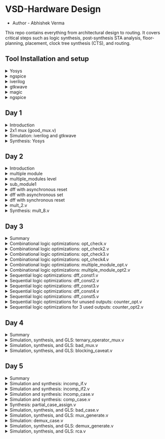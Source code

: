 
# VSD-Hardware Design 
- Author - Abhishek Verma



This repo contains everything from architectural design to routing. It covers critical steps such as logic synthesis, post-synthesis STA analysis, floor-planning, placement, clock tree synthesis (CTS), and routing.

          
## Tool Installation and setup
 <details>
<summary> Yosys </summary>

Instatllation of OpenSource RTL synthesis tool- Yosys
```bash
$ git clone https://github.com/YosysHQ/yosys.git
$ cd yosys-master 
$ sudo apt install make (If make is not installed please install it) 
$ sudo apt-get install build-essential clang bison flex \
    libreadline-dev gawk tcl-dev libffi-dev git \
    graphviz xdot pkg-config python3 libboost-system-dev \
    libboost-python-dev libboost-filesystem-dev zlib1g-dev
$ make 
$ sudo make install
```

![yosys](https://github.com/abhi09v/vsd-hdp/assets/120673607/bac5eb3b-3991-4261-9352-56c7bb536d32)

 Installed and built OpenSTA (including the needed packages) using the following commands:

 ```bash
sudo apt-get install cmake clang gcctcl swig bison flex
git clone https://github.com/The-OpenROAD-Project/OpenSTA.git
cd OpenSTA
mkdir build
cd build
cmake ..
make
```

![opensta](https://github.com/abhi09v/vsd-hdp/assets/120673607/09834f78-5b63-4424-a818-2e765d12c4c8)

</details>
 <details>
 <summary> ngspice </summary>


 Downloading the tarball from https://sourceforge.net/projects/ngspice/files/ to a local directory and unpacked it using the following commands:
 ```bash
tar -zxvf ngspice-37.tar.gz
cd ngspice-37
mkdir release
cd release
../configure  --with-x --with-readline=yes --disable-debug
make
sudo make install
 ```

</details>
 <details>
 <summary> iverilog </summary>


 Installed iverilog using the following command:
  ```bash
sudo apt-get install iverilog
 ```

![iverilog](https://github.com/abhi09v/vsd-hdp/assets/120673607/f4c09643-dd2b-4385-aa1f-e7a56e103582)


 </details>
 <details>
 <summary>gtkwave </summary>


Installed gtkwave using the following command:
  ```bash
sudo apt-get install gtkwave
 ```

![gtkwave](https://github.com/abhi09v/vsd-hdp/assets/120673607/1f7ebafd-77a5-443c-9a45-4d58bed7115d)

</details>
 <details>
 <summary>magic  </summary>


 Installed magic using the following commands:
  ```bash
sudo apt-get install m4
sudo apt-get install tcsh
sudo apt-get install csh
sudo apt-get install libx11-dev
sudo apt-get install tcl-dev tk-dev
sudo apt-get install libcairo2-dev
sudo apt-get install mesa-common-dev libglu1-mesa-dev
sudo apt-get install libncurses-dev
 ```

 ![magic](https://github.com/abhi09v/vsd-hdp/assets/120673607/efd26ac4-ad03-4f08-8c0c-ae0077ff6c0f)


</details>
 <details>
 <summary> ngspice </summary>

 Installed ngspice using the following commands:
  ```bash
sudo apt-get install ngspice
 ```
![ngspice](https://github.com/abhi09v/vsd-hdp/assets/120673607/79b75e3a-1b85-4f7b-acfe-e5ed6459e1ab)
</details>

## Day 1

<details>
 <summary> Introduction </summary>

Simulated and synthesized a 2x1 mux using iverilog and yosys respectively.

- iverilog generates from the RTL design and its testbench a value changing dump file (vcd)
- gtkwave is the tool used to plot the simulation results of the design. 
- Yosys is a tool which synthesizes RTL designs into a netlist. It is also used to test the synthesized netlist when we provide it with a testbench tp check its functionality.

</details>	
	
<details>
 <summary>  2x1 mux (good_mux.v) </summary>

The verilog codes of the 2x1 mux (good_mux.v) 

![Screenshot from 2023-06-24 17-18-32](https://github.com/abhi09v/vsd-hdp/assets/120673607/e547667c-3c10-445b-9529-5a52594b12ed)

 Its testbench (tb_good_mux.v)

![Screenshot from 2023-06-24 17-22-35](https://github.com/abhi09v/vsd-hdp/assets/120673607/988cd52a-1405-48f2-9ccd-8ee930577cfb)

</details>

 <details>
 <summary> Simulation: iverilog and gtkwave </summary>
 
 I used the following commands to simulate and view the plots of the RTL design:
	
 ```bash
 cd verilog_filles
 iverilog <name verilog: good_mux.v> <name testbench: tb_good_mux.v>
 ./a.out
 gtkwave tb_good_mux.vcd
 ```

![Screenshot from 2023-06-24 17-11-50](https://github.com/abhi09v/vsd-hdp/assets/120673607/44b8c239-4e3f-48e3-9ee5-47af0c9b0155)
	
 ![Screenshot from 2023-06-24 17-10-31](https://github.com/abhi09v/vsd-hdp/assets/120673607/ed271be4-5c13-4352-a70e-736e64a4412a)

 </details>

<details>
 <summary> Synthesis: Yosys </summary>
	
 In the directory of the verilog files, I used the following commands to synthesize and view the synthesized deisgn:
	
 ```bash
yosys> read_liberty -lib <path to lib file>
yosys> read_verilog <path to verilog file>
yosys> synth -top <top_module_name>
yosys> abc -liberty <path to lib file>
yosys> show
 ```
 ![Screenshot from 2023-06-24 18-34-45](https://github.com/abhi09v/vsd-hdp/assets/120673607/dcb0a0f6-bcd2-4780-979d-9824ae7b422b)

	
 I used the following commands to generate the netlist:
 ```bash
 yosys> write_verilog <file_name_netlist.v>
 yosys> write_verilog -noattr <file_name_netlist.v>
 ```
 

 ![Screenshot from 2023-06-24 18-54-38](https://github.com/abhi09v/vsd-hdp/assets/120673607/35d4b6a3-ae67-49f3-a9ff-835dd0e87526)
 
 </details>

 ## Day 2

<details>
 <summary> Introduction </summary>

I first synthesized a multiple module (made of two submodules) at the multiple module level (both in hierarchical and flattened forms) then at the submodule level. 

Synthesis at the submodule level is important for two reasons: 

1-) when we have multiple instances of same module (we synthesize once and replicate this netlist multiple times and stitch together the replicas to get the multiple module netlist, and 

2-) when we want to divide and conquer (in massive designs) so that the tool can generate a portion by portion of the overall netlist and then we can stitch together the netlist portions to get the multiple module netlist.
After that, I sumulated the different flop designs using iverilog and gtkwave, then synthesized the designs.
Finally, I synthesized 2 designs that were special; their synthesis used optimizations.

</details>	
	
<details>
 <summary> multiple module  </summary>

- multiple module (multiple_modules.v)

![Screenshot from 2023-06-25 11-57-41](https://github.com/abhi09v/vsd-hdp/assets/120673607/32071988-8c52-4f49-992d-9998f85e7e5b)

- the D-flipflop with asynchronous reset (dff_asyncres.v)
- the D-flipflop with asynchronous set (dff_async_set.v) 
- the D-flipflop with synchronous reset (dff_syncres.v)

  ![Screenshot from 2023-06-26 16-42-29](https://github.com/abhi09v/vsd-hdp/assets/120673607/ac6f7506-e170-490a-937b-3bc411a30e46)

- mult_2.v and 
- mult_8.v
  

</details>
	
<details>
 <summary> multiple_modules level </summary>
		
```bash		
yosys> read_liberty -lib <path to sky130_fd_sc_hd__tt_025C_1v80.lib>
yosys> read_verilog <name of verilog file: multiple_modules.v>
yosys> synth -top <name: multiple_modules>
yosys> abc -liberty <path to sky130_fd_sc_hd__tt_025C_1v80.lib>
yosys> show <name: multiple_modules>
yosys> write_verilog -noattr <name: multiple_modules_hier.v>
```
Below is the screenshot of the generated hierarchical design:

![Screenshot from 2023-06-25 12-02-52](https://github.com/abhi09v/vsd-hdp/assets/120673607/c553e389-b9e8-46e3-b9ca-ba075dc29c43)		

	
Below is the screenshot of the generated hierarchical netlist:
		
![Screenshot from 2023-06-25 12-06-55](https://github.com/abhi09v/vsd-hdp/assets/120673607/79b87fe9-281e-4695-8265-d7e5ab7b8163)

I used the following additional commands to synthesize and view the design of the flattened multiple module:
		
```bash
yosys> flatten
yosys> write_verilog -noattr <name: multiple_modules_flat.v>
```
	
Below is the screenshot of the generated flattened design:
		
![Screenshot from 2023-06-25 13-17-45](https://github.com/abhi09v/vsd-hdp/assets/120673607/e5aa3469-5a6d-4776-a6ad-689ad784aa61)

Below is the screenshot of the generated flattened netlist:
		
![Screenshot from 2023-06-25 12-19-15](https://github.com/abhi09v/vsd-hdp/assets/120673607/c8b5d3d2-d232-46f0-8636-affd43c07adc)

Below is the screenshot of Sythesized Design:

![Screenshot from 2023-06-26 10-00-21](https://github.com/abhi09v/vsd-hdp/assets/120673607/f1484766-346b-40d4-9381-01786f101f21)

Below is the screenshot of Netlist:

![Screenshot from 2023-06-25 12-00-04](https://github.com/abhi09v/vsd-hdp/assets/120673607/4192f723-b1ad-48ff-a77c-c40b808786e5)

</details>
<details>
 <summary> sub_module1 </summary>
		
I used the following commands to view the synthesized design of the submodule:
		
```bash		
yosys> read_liberty -lib <path to sky130_fd_sc_hd__tt_025C_1v80.lib>
yosys> read_verilog <name of verilog file: multiple_modules.v>
yosys> synth -top <name: sub_module1>
yosys> abc -liberty <path to sky130_fd_sc_hd__tt_025C_1v80.lib>
yosys> show <name: sub_module1>
```
	
Below is the screenshot of the generated design:
		
![Screenshot from 2023-06-26 10-50-40](https://github.com/abhi09v/vsd-hdp/assets/120673607/ab251297-f464-4756-a521-864b2d7f5ae9)
	
</details>
<details>
<summary> dff with asynchronous reset </summary>

I used the following commands to simulate the RTL design of the dff with asynchronous reset:
	
```bash	
iverilog <name verilog: dff_asyncres.v> <name testbench: tb_dff_asyncres.v>
./a.out
gtkwave <name vcd file: tb_dff_asyncres.vcd>
```	
	
Below is the screenshot of the simulation:

![Screenshot from 2023-06-26 16-28-00](https://github.com/abhi09v/vsd-hdp/assets/120673607/bca4193f-a005-4bbf-96f4-94172d57761e)

I used the following commands to synthesize the design:
```bash
yosys> read_liberty -lib <path to sky130_fd_sc_hd__tt_025C_1v80.lib>
yosys> read_verilog <name of verilog file: dff_asyncres.v>
yosys> synth -top <name: dff_asyncres>
yosys> dfflibmap -liberty <path to sky130_fd_sc_hd__tt_025C_1v80.lib>
yosys> abc -liberty <path to sky130_fd_sc_hd__tt_025C_1v80.lib>
yosys> show <name: dff_asyncres>
```	
Below is the screenshot of Syntesized Design :

![Screenshot from 2023-06-26 16-58-59](https://github.com/abhi09v/vsd-hdp/assets/120673607/d10334b6-1fe6-4bc9-9536-9e329f9c7024)		
</details>

<details>
<summary> dff with asynchronous set </summary>
I used the following commands to simulate the RTL design of the dff with asynchronous set:
	
```bash	
iverilog <name verilog: dff_async_set.v> <name testbench: tb_dff_async_set.v>
./a.out
gtkwave <name vcd file: tb_dff_async_set.vcd>
```
	
Below is the screenshot of the simulation:

![Screenshot from 2023-06-26 16-32-52](https://github.com/abhi09v/vsd-hdp/assets/120673607/60c924d5-d9b3-4838-860d-1446e353840c)

I used the following commands to synthesize the design:
	
```bash
yosys> read_liberty -lib <path to sky130_fd_sc_hd__tt_025C_1v80.lib>
yosys> read_verilog <name of verilog file: dff_async_set.v>
yosys> synth -top <name: dff_async_set>
yosys> dfflibmap -liberty <path to sky130_fd_sc_hd__tt_025C_1v80.lib>
yosys> abc -liberty <path to sky130_fd_sc_hd__tt_025C_1v80.lib>
yosys> show <name: dff_async_set>
```	
Below is the screenshot of Design:

![Screenshot from 2023-06-26 17-12-30](https://github.com/abhi09v/vsd-hdp/assets/120673607/68f3fdfc-b88b-4d43-a618-3cd622e2320b)

</details>
<details>
	
<summary> dff with synchronous reset </summary>
	
I used the following commands to simulate the RTL design of the dff with synchronous reset:
	
```bash	
iverilog <name verilog: dff_syncres.v> <name testbench: tb_dff_syncres.v>
./a.out
gtkwave <name vcd file: tb_dff_syncres.vcd>
```	
	
Below is the screenshot of the simulation:

![Screenshot from 2023-06-26 16-19-28](https://github.com/abhi09v/vsd-hdp/assets/120673607/5ce0f631-d45f-4898-90a2-52d2b2fee2af)


I used the following commands to synthesize the design:
```bash
yosys> read_liberty -lib <path to sky130_fd_sc_hd__tt_025C_1v80.lib>
yosys> read_verilog <name of verilog file: dff_syncres.v>
yosys> synth -top <name: dff_syncres>
yosys> dfflibmap -liberty <path to sky130_fd_sc_hd__tt_025C_1v80.lib>
yosys> abc -liberty <path to sky130_fd_sc_hd__tt_025C_1v80.lib>
yosys> show <name: dff_syncres>
```
Below is the screenshot of Syntsized Design:	

![Screenshot from 2023-06-26 16-58-59](https://github.com/abhi09v/vsd-hdp/assets/120673607/9f92c020-48e7-41a1-aac9-6bf00084bbac)


</details>

<details>
 <summary> mult_2.v </summary>
	
I used the following commands to synthesize and view the design:
	
```bash
yosys> read_liberty -lib <path to sky130_fd_sc_hd__tt_025C_1v80.lib>
yosys> read_verilog <name of verilog file: mult_2.v>
yosys> synth -top <name: mul2>
yosys> abc -liberty <path to sky130_fd_sc_hd__tt_025C_1v80.lib>
yosys> show <name: mul2>
yosys> write_verilog -noattr <name: mul2_net.v>
```
	
Below is the screenshot of the synthesized design, note that no hardware was used (no cells are synthesised) as multiplying a 3-bit input by a power of two is equivalent to shifting for output:

![Screenshot from 2023-06-26 20-30-55](https://github.com/abhi09v/vsd-hdp/assets/120673607/6a2f005d-8e13-448e-a733-4a6766a6b442)
	
Below is the screenshot of the netlist:
	
![Screenshot from 2023-06-26 20-38-41](https://github.com/abhi09v/vsd-hdp/assets/120673607/1846639e-fcbc-4e22-80e6-980bfb2e238a)


</details>
<details>
 <summary> Synthesis: mult_8.v </summary>
	
I used the following commands to synthesize and view the design:
	
```bash
yosys> read_liberty -lib <path to sky130_fd_sc_hd__tt_025C_1v80.lib>
yosys> read_verilog <name of verilog file: mult_8.v>
yosys> synth -top <name: mult8>
yosys> abc -liberty <path to sky130_fd_sc_hd__tt_025C_1v80.lib>
yosys> show <name: mult8>
yosys> write_verilog -noattr <name: mult8_net.v>
```
	
Below is the screenshot of the synthesized design, note that no hardware was used (no cells are synthesised) as multiplying a 3-bit input (special case) by a nine is equivalent to replicating the input twice for output:
	
![Screenshot from 2023-06-26 20-46-48](https://github.com/abhi09v/vsd-hdp/assets/120673607/22563382-e894-4999-8de8-a2f8742b89e5)

	
Below is the screenshot of the netlist:
	
![Screenshot from 2023-06-26 20-48-08](https://github.com/abhi09v/vsd-hdp/assets/120673607/4c651954-182b-41a6-8e67-c1d4804ca56a)

</details>


## Day 3
	
<details>
 <summary> Summary </summary>

I have synthesized designs with optimizations. Combinational logic optimizations include 

1-) constant propagation (when the combination is just propagating a constant) 

2-) boolean logic optimization (when boolean rules are used to simplify the expression). Sequential logic optimizations include   

                  a) sequential constant propagation (when constant is propagated with clock involved), 
		  
                  b) state optimization (when unused states are optimized), 
		  
                  c) retiming (when logic is split to decrease timing of the different logic portions and increase frequency), 
		  
                  d) sequential logic cloning (when physical aware synthesis is done to optimize the floop plan)

</details>	
	
<details>
 <summary> Combinational logic optimizations: opt_check.v </summary>
I used the below commands to view the synthesized design of opt_check.v with optimizations with additional command :
	
```bash
yosys> read_liberty -lib <path to sky130_fd_sc_hd__tt_025C_1v80.lib>
yosys> read_verilog <name of verilog file: opt_check.v>
yosys> synth -top <name: opt_check>
yosys> opt_clean -purge
yosys> abc -liberty <path to sky130_fd_sc_hd__tt_025C_1v80.lib>
yosys> show
```
Belog is verilog code of opt_ckeck.v 


![Screenshot from 2023-07-01 15-48-54](https://github.com/abhi09v/vsd-hdp/assets/120673607/8389acc1-e872-417c-b768-72084cbf7b2a)

Below is the screenshot of the obtained optimized design, as we can see a 2-input and gate is realized as was expected when optimizations are applied:

![Screenshot from 2023-07-01 15-19-57](https://github.com/abhi09v/vsd-hdp/assets/120673607/6fb53252-1ddd-4b65-885d-83df40ad552b)

</details>
	
<details>
 <summary> Combinational logic optimizations: opt_check2.v </summary>
	I used the below commands to view the synthesized design of opt_check2.v with optimizations:
	
```bash
yosys> read_liberty -lib <path to sky130_fd_sc_hd__tt_025C_1v80.lib>
yosys> read_verilog <name of verilog file: opt_check2.v>
yosys> synth -top <name: opt_check2>
yosys> opt_clean -purge
yosys> abc -liberty <path to sky130_fd_sc_hd__tt_025C_1v80.lib>
yosys> show
```
below is screentshot of the opt_check2.v

![Screenshot from 2023-07-01 15-49-15](https://github.com/abhi09v/vsd-hdp/assets/120673607/40ed1964-0e4e-4d29-93a2-5b8c032ed44c)

Below is the screenshot of the obtained optimized design, as we can see a 2-input or gate is realized as was expected when optimizations are applied:
	
![Screenshot from 2023-07-01 15-36-37](https://github.com/abhi09v/vsd-hdp/assets/120673607/e8139182-4cdb-413d-8211-dfacbe161c3d)



</details>
	
<details>
 <summary> Combinational logic optimizations: opt_check3.v </summary>
	
I used the below commands to view the synthesized design of opt_check3.v with optimizations:
	
```bash
yosys> read_liberty -lib <path to sky130_fd_sc_hd__tt_025C_1v80.lib>
yosys> read_verilog <name of verilog file: opt_check3.v>
yosys> synth -top <name: opt_check3>
yosys> opt_clean -purge
yosys> abc -liberty <path to sky130_fd_sc_hd__tt_025C_1v80.lib>
yosys> show
```
below is screentshot of the opt_check3.v
![Screenshot from 2023-07-01 15-49-42](https://github.com/abhi09v/vsd-hdp/assets/120673607/ee36b77e-1e86-4504-b9b9-03bf5674750c)

Below is the screenshot of the obtained optimized design, as we can see a 3-input and gate is realized as was expected when optimizations are applied:
	

![Screenshot from 2023-07-01 15-43-58](https://github.com/abhi09v/vsd-hdp/assets/120673607/e17bd9f5-fee0-4666-ab20-4ae906d71b90)



</details>
	
<details>
 <summary> Combinational logic optimizations: opt_check4.v </summary>
	
I used the below commands to view the synthesized design of opt_check4.v with optimizations:
	
```bash
yosys> read_liberty -lib <path to sky130_fd_sc_hd__tt_025C_1v80.lib>
yosys> read_verilog <name of verilog file: opt_check4.v>
yosys> synth -top <name: opt_check4>
yosys> opt_clean -purge
yosys> abc -liberty <path to sky130_fd_sc_hd__tt_025C_1v80.lib>
yosys> show
```

below is screentshot of the opt_check4.v
![Screenshot from 2023-07-01 15-50-56](https://github.com/abhi09v/vsd-hdp/assets/120673607/e8abfb6b-d03d-4268-9ec0-c8c3187cd112)

Below is the screenshot of the obtained optimized design, as we can see a 2-input xnor gate is realized as was expected when optimizations are applied:
	
![Screenshot from 2023-07-01 16-01-33](https://github.com/abhi09v/vsd-hdp/assets/120673607/e362e75c-7b4f-45dc-a36e-5b894ba19206)


</details>
		
<details>
 <summary> Combinational logic optimizations: multiple_module_opt.v </summary>
	
I used the below commands to view the synthesized design of multiple_module_opt.v with optimizations:
	
```bash
yosys> read_liberty -lib <path to sky130_fd_sc_hd__tt_025C_1v80.lib>
yosys> read_verilog <name of verilog file: multiple_module_opt.v>
yosys> synth -top <name: multiple_module_opt>
yosys> flatten 
yosys> opt_clean -purge
yosys> abc -liberty <path to sky130_fd_sc_hd__tt_025C_1v80.lib>
yosys> show
```

Below is the screenshot of the obtained optimized design, as we can see 2 and gates and 1 or gate are realized as was expected when optimizations are applied:
	
![Screenshot from 2023-07-01 16-04-20](https://github.com/abhi09v/vsd-hdp/assets/120673607/035f03c3-06cd-4e6a-81f3-aca12cfeefe3)

</details>
	
<details>
 <summary> Combinational logic optimizations: multiple_module_opt2.v </summary>
	
I used the below commands to view the synthesized design of multiple_module_opt2.v with optimizations:
	
```bash
yosys> read_liberty -lib <path to sky130_fd_sc_hd__tt_025C_1v80.lib>
yosys> read_verilog <name of verilog file: multiple_module_opt2.v>
yosys> synth -top <name: multiple_module_opt2>
yosys> flatten 
yosys> opt_clean -purge
yosys> abc -liberty <path to sky130_fd_sc_hd__tt_025C_1v80.lib>
yosys> show
```
	
Below is the screenshot of the obtained optimized design, as we can see no standard cells are realized as was expected when optimizations are applied:
	
![Screenshot from 2023-07-01 16-08-14](https://github.com/abhi09v/vsd-hdp/assets/120673607/5033030b-4e0f-4f6d-9d9d-5cd91a14b92b)
![Screenshot from 2023-07-01 16-05-30](https://github.com/abhi09v/vsd-hdp/assets/120673607/4852beaf-665d-4fe2-a467-cb72f0131c63)

</details>
	
<details>
 <summary> Sequential logic optimizations: dff_const1.v </summary>
	
I used the below commands to simulate the design of dff_const1.v:
	
```bash
iverilog <name verilog: dff_const1.v> <name testbench: tb_dff_const1.v>
./a.out
gtkwave tb_dff_const1.vdc
```	

Below is the screenshot of the obtained simulation, a we can see even when reset is zero, Q waits for next rising edge of clock:
	

![Screenshot from 2023-07-01 16-19-12](https://github.com/abhi09v/vsd-hdp/assets/120673607/a4a27abb-5e1a-4ea9-8e5d-342dc1f33667)
	
I used the below commands to view the synthesized design of dff_const1.v with optimizations:
	
```bash
yosys> read_liberty -lib <path to sky130_fd_sc_hd__tt_025C_1v80.lib>
yosys> read_verilog <name of verilog file: dff_const1.v>
yosys> synth -top <name: dff_const1>
yosys> dfflibmap -liberty <path to sky130_fd_sc_hd__tt_025C_1v80.lib>
yosys> abc -liberty <path to sky130_fd_sc_hd__tt_025C_1v80.lib>
yosys> show
```
	
Below is the screenshot of the obtained optimized design:
	

![Screenshot from 2023-07-01 16-25-12](https://github.com/abhi09v/vsd-hdp/assets/120673607/6b246625-4aef-4bf4-85af-8d5fed4de462)




</details>
	
<details>
 <summary> Sequential logic optimizations: dff_const2.v </summary>
	
I used the below commands to simulate the design of dff_const2.v:
	
```bash
iverilog <name verilog: dff_const2.v> <name testbench: tb_dff_const2.v>
./a.out
gtkwave tb_dff_const2.vdc
```	

Below is the screenshot of the obtained simulation, as we can see Q is one regardless of the value of reset and clock:
	
![Screenshot from 2023-07-01 16-21-43](https://github.com/abhi09v/vsd-hdp/assets/120673607/72f5e638-a6cb-4b6f-a4f6-dbab1db8ce5b)


I used the below commands to view the synthesized design of dff_const2.v with optimizations:
	
```bash
yosys> read_liberty -lib <path to sky130_fd_sc_hd__tt_025C_1v80.lib>
yosys> read_verilog <name of verilog file: dff_const2.v>
yosys> synth -top <name: dff_const2>
yosys> dfflibmap -liberty <path to sky130_fd_sc_hd__tt_025C_1v80.lib>
yosys> abc -liberty <path to sky130_fd_sc_hd__tt_025C_1v80.lib>
yosys> show
```
	
Below is the screenshot of the obtained optimized design:

![Screenshot from 2023-07-01 16-37-25](https://github.com/abhi09v/vsd-hdp/assets/120673607/efcaf488-a7b3-4d27-b910-3673ab564acf)



</details>

	
<details>
 <summary> Sequential logic optimizations: dff_const3.v </summary>
	
I used the below commands to simulate the design of dff_const3.v:
	
```bash
iverilog <name verilog: dff_const3.v> <name testbench: tb_dff_const3.v>
./a.out
gtkwave tb_dff_const3.vdc
```	

Below is the screenshot of the obtained simulation, as we can see Q does not follow Q1 immediately:
	
![Screenshot from 2023-07-01 17-22-57](https://github.com/abhi09v/vsd-hdp/assets/120673607/f3a2a557-7cd0-4e4b-9806-ae464d81bc4a)

I used the below commands to view the synthesized design of dff_const3.v:
	
```bash
yosys> read_liberty -lib <path to sky130_fd_sc_hd__tt_025C_1v80.lib>
yosys> read_verilog <name of verilog file: dff_const3.v>
yosys> synth -top <name: dff_const3>
yosys> dfflibmap -liberty <path to sky130_fd_sc_hd__tt_025C_1v80.lib>
yosys> abc -liberty <path to sky130_fd_sc_hd__tt_025C_1v80.lib>
yosys> show
```
	
Below is the screenshot of the obtained design, the 2 flipflops are retained and optimization could not remove any of them:


![Screenshot from 2023-07-01 16-40-04](https://github.com/abhi09v/vsd-hdp/assets/120673607/9e6b8cba-9de6-4572-a2c4-bbba8a6419a0)



</details>
	
<details>
 <summary> Sequential logic optimizations: dff_const4.v </summary>
	
I used the below commands to simulate the design of dff_const4.v:
	
```bash
iverilog <name verilog: dff_const4.v> <name testbench: tb_dff_const4.v>
./a.out
gtkwave tb_dff_const4.vdc
```	

Below is the screenshot of the obtained simulation, as we can see Q and Q1 are one regardless of clk and reset:


![Screenshot from 2023-07-01 17-26-50](https://github.com/abhi09v/vsd-hdp/assets/120673607/37838a9e-56d0-41a7-961b-7645b2d23659)

	
I used the below commands to view the synthesized design of dff_const4.v with optimizations:
	
```bash
yosys> read_liberty -lib <path to sky130_fd_sc_hd__tt_025C_1v80.lib>
yosys> read_verilog <name of verilog file: dff_const4.v>
yosys> synth -top <name: dff_const4>
yosys> dfflibmap -liberty <path to sky130_fd_sc_hd__tt_025C_1v80.lib>
yosys> abc -liberty <path to sky130_fd_sc_hd__tt_025C_1v80.lib>
yosys> show
```
	
Below is the screenshot of the obtained optimized design, and no hardware was used as expected:
	


![Screenshot from 2023-07-01 16-42-08](https://github.com/abhi09v/vsd-hdp/assets/120673607/4ebf745b-c6e6-4c12-a7df-095ef3c84a87)


</details>
	
<details>
 <summary> Sequential logic optimizations: dff_const5.v </summary>
	
I used the below commands to simulate the design of dff_const5.v:
	
```bash
iverilog <name verilog: dff_const5.v> <name testbench: tb_dff_const5.v>
./a.out
gtkwave tb_dff_const5.vdc
```	

Below is the screenshot of the obtained simulation, as we can see when reset is zero, Q1 becomes one on the next rising edge of clk, and Q follows Q1 on the next rising edge of clk:

![Screenshot from 2023-07-01 17-29-02](https://github.com/abhi09v/vsd-hdp/assets/120673607/26784e6e-7323-42cb-808a-2df13b4b4079)
	
I used the below commands to view the synthesized design of dff_const5.v with optimizations:
	
```bash
yosys> read_liberty -lib <path to sky130_fd_sc_hd__tt_025C_1v80.lib>
yosys> read_verilog <name of verilog file: dff_const5.v>
yosys> synth -top <name: dff_const5>
yosys> dfflibmap -liberty <path to sky130_fd_sc_hd__tt_025C_1v80.lib>
yosys> abc -liberty <path to sky130_fd_sc_hd__tt_025C_1v80.lib>
yosys> show
```
	
Below is the screenshot of the obtained optimized design, and the 2 flipflops are retained:
	

![Screenshot from 2023-07-01 16-50-35](https://github.com/abhi09v/vsd-hdp/assets/120673607/898db664-4d27-4fbe-88bb-7c52f3bf93ef)


</details>
	
<details>
 <summary> Sequential logic optimizations for unused outputs: counter_opt.v </summary>
	
I used the below commands to view the synthesized design of counter_opt.v with optimizations:
	
```bash
yosys> read_liberty -lib <path to sky130_fd_sc_hd__tt_025C_1v80.lib>
yosys> read_verilog <name of verilog file: counter_opt.v>
yosys> synth -top <name: counter_opt>
yosys> dfflibmap -liberty <path to sky130_fd_sc_hd__tt_025C_1v80.lib>
yosys> abc -liberty <path to sky130_fd_sc_hd__tt_025C_1v80.lib>
yosys> show
```
	
Below is the screenshot of the obtained optimized design, and the only used output (count[0]) is present and 1 flipflop is used:
	

![Screenshot from 2023-07-01 16-53-07](https://github.com/abhi09v/vsd-hdp/assets/120673607/e9580706-9cc0-4858-92bf-d51f765ee306)
	
</details>
	
<details>
 <summary> Sequential logic optimizations for 3 used outputs: counter_opt2.v </summary>
	
I used the below commands to view the synthesized design of counter_opt2.v with optimizations:
	
```bash
yosys> read_liberty -lib <path to sky130_fd_sc_hd__tt_025C_1v80.lib>
yosys> read_verilog <name of verilog file: counter_opt2.v>
yosys> synth -top <name: counter_opt2>
yosys> dfflibmap -liberty <path to sky130_fd_sc_hd__tt_025C_1v80.lib>
yosys> abc -liberty <path to sky130_fd_sc_hd__tt_025C_1v80.lib>
yosys> show
```
	
Below is the screenshot of the obtained optimized design, and 3 flipflops are used in addition to the counting logic of all bits:

![image](https://github.com/abhi09v/vsd-hdp/assets/120673607/69b98b8e-14b4-44fa-8646-17b614c1f837)
	
</details>



## Day 4

<details>
 <summary> Summary </summary>

 GLS is when the testbench is run with the netlist as design under test to ensure there are no synthesis and simulation mismatches, and it is important as it 

1-) verifies the logical correctness of the post-synthesis design  

2-) ensures the timing of design is met. Synthesis and simulation mismatches can happen due to a lot of reasons including 
- missing sensitivity list (some signal changes are not captured by the circuit because they are missing from the sensitivity list), 
- blocking vs non-blocking assignments (inside an always block, 
- "=" statements inside it are blocking meaning they are executed in order they are written, 
- assignments (<=) on the other hand are non-blocking so they are executed in parallel => non-blocking should be used with sequential circuits. 

-Note that the synthesis will yield same circuit with blocking and non-blockin; it will yield what would be obtained as if the statements where written in non-blocking format, so in case they weren't written as such a mismatch will occur with the simulation), and non-standard verilog coding.
	
</details>	
<details>
 <summary> Simulation, synthesis, and GLS: ternary_operator_mux.v </summary>
	
Below is Verilog Code and testbench for ternary_mux.v
![Screenshot from 2023-07-08 12-57-41](https://github.com/abhi09v/vsd-hdp/assets/120673607/ad0d22f4-bc49-47be-87e2-291b503b8e30)

Used the below commands to simulate the design of ternary_operator_mux.v:
	
```bash
iverilog <name verilog: ternary_operator_mux.v> <name testbench: tb_ternary_operator_mux.v>
./a.out
gtkwave tb_ternary_operator_mux.vdc
```	

Below is the screenshot of the obtained simulation, we can see that when sel is high y follows i1, and when sel is low y follows i0:


![ternary](https://github.com/abhi09v/vsd-hdp/assets/120673607/11bb8fed-3774-465c-ae2d-abf6f045ad2d)

I used the below commands to synthesize the design into a netlist and view the synthesized design of ternary_operator_mux.v:
	
```bash
yosys> read_liberty -lib <path to sky130_fd_sc_hd__tt_025C_1v80.lib>
yosys> read_verilog <name of verilog file: ternary_operator_mux.v>
yosys> synth -top <name: ternary_operator_mux>
yosys> abc -liberty <path to sky130_fd_sc_hd__tt_025C_1v80.lib>
yosys> write_verilog -noattr <name of netlist: ternary_operator_mux_net.v>
yosys> show
```
	
Below is the screenshot of the obtained design:

![Screenshot from 2023-07-08 13-05-11](https://github.com/abhi09v/vsd-hdp/assets/120673607/c35dfa85-09c8-49e5-b7d8-7b2997cb11fc)

I used the below commands to carry out GLS of ternary_operator_mux.v:
	
```bash
iverilog <path to verilog model: ../mylib/verilog_model/primitives.v> <path to sky130_fd_sc_hd__tt_025C_1v80.lib: ../lib/sky130_fd_sc_hd__tt_025C_1v80.lib> <name netlist: ternary_operator_mux_net.v> <name testbench: tb_ternary_operator_mux.v>
./a.out
gtkwave tb_ternary_operator_mux.vdc
```	
	
Below is the screenshot of the obtained simulation, and this matches with pre-synthesis simulation:
	
![Screenshot from 2023-07-08 13-55-20](https://github.com/abhi09v/vsd-hdp/assets/120673607/01d2fd5c-4704-459d-878d-d2be25cdc30c)	
</details>

<details>
 <summary> Simulation, synthesis, and GLS: bad_mux.v </summary>

I used the below commands to simulate the design of bad_mux.v:
	
```bash
iverilog <name verilog: bad_mux.v> <name testbench: tb_bad_mux.v>
./a.out
gtkwave tb_bad_mux.vdc
```	

Below is the screenshot of the obtained simulation, we can see that when inputs change, y is not evaluated which is wrong behavior:

![Screenshot from 2023-07-08 14-00-35](https://github.com/abhi09v/vsd-hdp/assets/120673607/b075f56f-93df-4104-8379-a96d853e4b69)


I used the below commands to synthesize the design into a netlist and view the synthesized design of bad_mux.v:
	
```bash
yosys> read_liberty -lib <path to sky130_fd_sc_hd__tt_025C_1v80.lib>
yosys> read_verilog <name of verilog file: bad_mux.v>
yosys> synth -top <name: bad_mux>
yosys> abc -liberty <path to sky130_fd_sc_hd__tt_025C_1v80.lib>
yosys> write_verilog -noattr <name of netlist: bad_mux_net.v>
yosys> show
```
	
Below is the screenshot of the obtained design:

![Screenshot from 2023-07-08 14-04-13](https://github.com/abhi09v/vsd-hdp/assets/120673607/1796fa73-ef26-4e9a-a2b5-f03c187cd550)

	
Below is the screenshot of the obtained netlist:

![Screenshot from 2023-07-08 14-07-12](https://github.com/abhi09v/vsd-hdp/assets/120673607/76c79bb6-82a8-4399-8099-3f6b9e641ec7)
	
I used the below commands to carry out GLS of bad_mux.v:
	
```bash
iverilog <path to verilog model: ../mylib/verilog_model/primitives.v> <path to sky130_fd_sc_hd__tt_025C_1v80.lib: ../lib/sky130_fd_sc_hd__tt_025C_1v80.lib> <name netlist: bad_mux_net.v> <name testbench: tb_bad_mux.v>
./a.out
gtkwave tb_bad_mux.vdc
```	
	
Below is the screenshot of the obtained simulation, and this mismatches with pre-synthesis simulation:
	
![Screenshot from 2023-07-08 14-22-54](https://github.com/abhi09v/vsd-hdp/assets/120673607/2589ded1-e1b6-4962-8684-0669b1d1e77d)
	
</details>

<details>
 <summary> Simulation, synthesis, and GLS: blocking_caveat.v </summary>
Below is verilog code for blocking_caveat.v
	
![Screenshot from 2023-07-08 14-38-16](https://github.com/abhi09v/vsd-hdp/assets/120673607/0613687a-2e5b-47cb-8051-d471b8b7f012)
I used the below commands to simulate the design of blocking_caveat.v:
	
```bash
iverilog <name verilog: blocking_caveat.v> <name testbench: tb_blocking_caveat.v>
./a.out
gtkwave tb_blocking_caveat.vdc
```	

Below is the screenshot of the obtained simulation, and as we can see d is seeing the precious values, and hence it is acting as if there was a flop in the circuit which is not the case (incorrect behavior):

![Screenshot from 2023-07-08 14-38-42](https://github.com/abhi09v/vsd-hdp/assets/120673607/879fcef7-5b00-4939-ab99-488be704f742)

I used the below commands to synthesize the design into a netlist and view the synthesized design of blocking_caveat.v:
	
```bash
yosys> read_liberty -lib <path to sky130_fd_sc_hd__tt_025C_1v80.lib>
yosys> read_verilog <name of verilog file: blocking_caveat.v>
yosys> synth -top <name: blocking_caveat>
yosys> abc -liberty <path to sky130_fd_sc_hd__tt_025C_1v80.lib>
yosys> write_verilog -noattr <name of netlist: blocking_caveat_net.v>
yosys> show
```
	
Below is the screenshot of the obtained design:

![Screenshot from 2023-07-08 14-42-29](https://github.com/abhi09v/vsd-hdp/assets/120673607/4ced99de-6542-406c-96b4-444f62230452)

	
Below is the screenshot of the obtained netlist:

![Screenshot from 2023-07-08 14-44-54](https://github.com/abhi09v/vsd-hdp/assets/120673607/015f3a49-dbcc-4ba6-83a1-33adce21108e)


I used the below commands to carry out GLS of blocking_caveat.v:
	
```bash
iverilog <path to verilog model: ../mylib/verilog_model/primitives.v> <path to verilog model: ../mylib/verilog_model/sky130_fd_sc_hd.v> <name netlist: blocking_caveat_net.v> <name testbench: tb_blocking_caveat.v>
./a.out
gtkwave tb_blocking_caveat.vdc
```	
	
Below is the screenshot of the obtained simulation, and this mismatches with pre-synthesis simulation due to blocking statement:
	
![Screenshot from 2023-07-08 14-47-18](https://github.com/abhi09v/vsd-hdp/assets/120673607/44343f97-61c1-4e33-bbac-2a7b6fe95e9a)

	
</details>


## Day 5
	
<details>
 <summary> Summary </summary>

- "if" statements are used to convey priority logic (ony one portion can be executed), and the hardware will look like a series of muxes in hardware, but in "case" statements there is no inferred priotity (sequential execution can mean multiple portions can be executed) 

- Also the hardware would be a series of muxes. Inferred latches can occur if there is an incomplete "if" statement (no else), in this case the hardware will have a latch storing a previous output value. This is bad coding example unless the latch is intended (like in case of a counter). Incomplete "case" can lead to inferred latches too, and to avoid that code the "case" with a default. 

- Another caveat of "case" statements is partial assignments which also creates inferred latches, and to avoid that we should assign all the outputs in all the segments of the case. In "case" statements, one must be careful that portions should not be overlapping otherwise they could be executed due to the sequential non-prioritized execution of those statement.

Then I have learned about looping constructs: for loop (inside always block) and generate for loop (cannot be used inside always block). The for loop is used to evaluate expressions in blocking format (provides code efficiency as complexity of circuits increases) while the generate for loop is used to instantiate hardware (provides code efficiency when hardware instantiation increases in complexity). 
	
</details>

	
<details>
 <summary> Simulation and synthesis: incomp_if.v </summary>
Below is Verilog Code incomp_if.v:
![Screenshot from 2023-07-08 19-09-43](https://github.com/abhi09v/vsd-hdp/assets/120673607/41ca1d22-e328-481a-9336-12167cef00b0)

I used the below commands to simulate the design of incomp_if.v:
	
```bash
iverilog <name verilog: incomp_if.v> <name testbench: tb_incomp_if.v>
./a.out
gtkwave tb_incomp_if.vdc
```	

Below is the screenshot of the obtained simulation, we can see that there is an inferred latch as output is latching to a constant value when select is not high:

![Screenshot from 2023-07-08 19-01-59](https://github.com/abhi09v/vsd-hdp/assets/120673607/28b8f474-3330-4054-be7f-3568c2dc2812)


I used the below commands to view the synthesized design of incomp_if.v:
	
```bash
yosys> read_liberty -lib <path to sky130_fd_sc_hd__tt_025C_1v80.lib>
yosys> read_verilog <name of verilog file: incomp_if.v>
yosys> synth -top <name: incomp_if>
yosys> abc -liberty <path to sky130_fd_sc_hd__tt_025C_1v80.lib>
yosys> show
```
	
Below is the screenshot of the obtained design, and a latch is seen as was expected:

![Screenshot from 2023-07-08 19-06-43](https://github.com/abhi09v/vsd-hdp/assets/120673607/6b6a0464-909e-4692-9b8d-c678bf0cf352)

</details>
	
<details>
 <summary> Simulation and synthesis: incomp_if2.v </summary>
	
Below is Verilog Code incomp_if.v
![Screenshot from 2023-07-08 19-11-00](https://github.com/abhi09v/vsd-hdp/assets/120673607/99984bd1-11a8-44f1-bd1d-5e3d7de928d2)
I used the below commands to simulate the design of incomp_if2.v:
	
```bash
iverilog <name verilog: incomp_if2.v> <name testbench: tb_incomp_if2.v>
./a.out
gtkwave tb_incomp_if2.vdc
```	

Below is the screenshot of the obtained simulation, we can see that the output latches a constant value when i0 and i2 are zero:

![Screenshot from 2023-07-08 19-21-00](https://github.com/abhi09v/vsd-hdp/assets/120673607/4ce2cdef-5191-4bd1-83a4-6238d2c677f9)


I used the below commands to view the synthesized design of incomp_if2.v:
	
```bash
yosys> read_liberty -lib <path to sky130_fd_sc_hd__tt_025C_1v80.lib>
yosys> read_verilog <name of verilog file: incomp_if2.v>
yosys> synth -top <name: incomp_if2>
yosys> abc -liberty <path to sky130_fd_sc_hd__tt_025C_1v80.lib>
yosys> show
```
	
Below is the screenshot of the obtained design, and we can see a latch as was expected:

![Screenshot from 2023-07-08 19-22-33](https://github.com/abhi09v/vsd-hdp/assets/120673607/e1e86a1a-e536-4f20-b3db-c156afd059c4)

</details>

<details>
 <summary> Simulation and synthesis: incomp_case.v </summary>
Below is Verilog code for incomp_case.v, comp_case.v ,partial_case_assign.v ,bad_case.v
![Screenshot from 2023-07-08 19-29-08](https://github.com/abhi09v/vsd-hdp/assets/120673607/be11aacc-2b6c-4a0f-8fc2-6d9d49541a32)

I used the below commands to simulate the design of incomp_case.v:
	
```bash
iverilog <name verilog: incomp_case.v> <name testbench: tb_incomp_case.v>
./a.out
gtkwave tb_incomp_case.vdc
```	

Below is the screenshot of the obtained simulation, we can see that the output latches a constant value when select has a vlaue of 2 or 3 (when sel[1] is 1):

![Screenshot from 2023-07-08 19-42-33](https://github.com/abhi09v/vsd-hdp/assets/120673607/a866aca7-0e7b-431a-b7c0-6c11d84b077b)


I used the below commands to view the synthesized design of incomp_case.v:
	
```bash
yosys> read_liberty -lib <path to sky130_fd_sc_hd__tt_025C_1v80.lib>
yosys> read_verilog <name of verilog file: incomp_case.v>
yosys> synth -top <name: incomp_case>
yosys> abc -liberty <path to sky130_fd_sc_hd__tt_025C_1v80.lib>
yosys> show
```
	
Below is the screenshot of the obtained design, and we can see a latch as was expected:
	

![Screenshot from 2023-07-08 19-44-33](https://github.com/abhi09v/vsd-hdp/assets/120673607/2b5a8b1f-72bd-4dbe-b888-4be337d6a226)

</details>

<details>
 <summary> Simulation and synthesis: comp_case.v </summary>

I used the below commands to simulate the design of comp_case.v:
	
```bash
iverilog <name verilog: comp_case.v> <name testbench: tb_comp_case.v>
./a.out
gtkwave tb_comp_case.vdc
```	

Below is the screenshot of the obtained simulation, we can see that the output follows i2 when select has a value of 2 or 3 (when sel[1] is 1):

![Screenshot from 2023-07-09 21-07-49](https://github.com/abhi09v/vsd-hdp/assets/120673607/caa6c34b-7b59-4ec2-b2c2-51d25b6a52d9)

I used the below commands to view the synthesized design of comp_case.v:
	
```bash
yosys> read_liberty -lib <path to sky130_fd_sc_hd__tt_025C_1v80.lib>
yosys> read_verilog <name of verilog file: comp_case.v>
yosys> synth -top <name: comp_case>
yosys> abc -liberty <path to sky130_fd_sc_hd__tt_025C_1v80.lib>
yosys> show
```
	
Below is the screenshot of the obtained design, and we do not see a latch as was expected:
	
![Screenshot from 2023-07-09 21-10-33](https://github.com/abhi09v/vsd-hdp/assets/120673607/eaad1d46-f1cb-4c02-93ee-65d073f78f0c)

</details>
	
<details>
 <summary> Synthesis: partial_case_assign.v </summary>

I used the below commands to view the synthesized design of partial_case_assign.v:
	
```bash
yosys> read_liberty -lib <path to sky130_fd_sc_hd__tt_025C_1v80.lib>
yosys> read_verilog <name of verilog file: partial_case_assign.v>
yosys> synth -top <name: partial_case_assign>
yosys> abc -liberty <path to sky130_fd_sc_hd__tt_025C_1v80.lib>
yosys> show
```
	
Below is the screenshot of the obtained design, and we see one latch for x output as was expected, and the boolean expressions of x and y that were expected are also inferred by the design obtained:

![Screenshot from 2023-07-10 12-02-42](https://github.com/abhi09v/vsd-hdp/assets/120673607/733cdff9-9c21-4c28-9edf-644044fad616)

</details>

<details>
 <summary> Simulation, synthesis, and GLS: bad_case.v </summary>

I used the below commands to simulate the design of bad_case.v:
	
```bash
iverilog <name verilog: bad_case.v> <name testbench: tb_bad_case.v>
./a.out
gtkwave tb_bad_case.vdc
```	

Below is the screenshot of the obtained simulation, we can see that when sel is "11", the simulator is getting confused and output y is taking a constant "1" value:
	
![Screenshot from 2023-07-10 12-05-11](https://github.com/abhi09v/vsd-hdp/assets/120673607/b524cd47-6759-4d18-bda0-2b2c69b169c1)


I used the below commands to synthesize and view the synthesized design of bad_case.v:
	
```bash
yosys> read_liberty -lib <path to sky130_fd_sc_hd__tt_025C_1v80.lib>
yosys> read_verilog <name of verilog file: bad_case.v>
yosys> synth -top <name: bad_case>
yosys> abc -liberty <path to sky130_fd_sc_hd__tt_025C_1v80.lib>
yosys> write_verilog -noattr bad_case_net.v
yosys> show
```
	
Below is the screenshot of the obtained design, and there is no inferred latch:
	
![Screenshot from 2023-07-10 12-08-08](https://github.com/abhi09v/vsd-hdp/assets/120673607/a1dfe5f1-1543-4a7e-812d-492d597c8d9a)

	
I used the below commands to carry out GLS of bad_case.v:
	
```bash
iverilog <path to verilog model: ../mylib/verilog_model/primitives.v> <path to verilog model: ../mylib/verilog_model/sky130_fd_sc_hd.v> <name netlist: bad_case_net.v> <name testbench: tb_bad_case.v>
./a.out
gtkwave tb_bad_case.vdc
```	
	
Below is the screenshot of the obtained simulation, and this mismatches with pre-synthesis simulation. When sel is "11", y takes value of i3 and no latching happens here:
	
![Screenshot from 2023-07-10 12-05-11](https://github.com/abhi09v/vsd-hdp/assets/120673607/7caa45a0-58c7-49cf-a3c3-0622a0d4dbb6)


</details>

<details>
 <summary> Simulation, synthesis, and GLS: mux_generate.v </summary>

I used the below commands to simulate the design of mux_generate.v:
	
```bash
iverilog <name verilog: mux_generate.v> <name testbench: tb_mux_generate.v>
./a.out
gtkwave tb_mux_generate.vdc
```	

Below is the screenshot of the obtained simulation, we can see it's a 4:1 mux functionality:
	
![Screenshot from 2023-07-10 19-20-58](https://github.com/abhi09v/vsd-hdp/assets/120673607/741e0e51-c441-4eaa-b62e-1770a74e962f)


I used the below commands to synthesize and view the synthesized design of mux_generate.v:
	
```bash
yosys> read_liberty -lib <path to sky130_fd_sc_hd__tt_025C_1v80.lib>
yosys> read_verilog <name of verilog file: mux_generate.v>
yosys> synth -top <name: mux_generate>
yosys> abc -liberty <path to sky130_fd_sc_hd__tt_025C_1v80.lib>
yosys> write_verilog -noattr mux_generate_net.v
yosys> show
```
	
Below is the screenshot of the obtained design, and it is a 4:1 mux:
	

![Screenshot from 2023-07-10 19-22-42](https://github.com/abhi09v/vsd-hdp/assets/120673607/85579aa6-9690-4058-ae4f-2b284f25a88b)

I used the below commands to carry out GLS of mux_generate.v:
	
```bash
iverilog <path to verilog model: ../mylib/verilog_model/primitives.v> <path to verilog model: ../mylib/verilog_model/sky130_fd_sc_hd.v> <name netlist: mux_generate_net.v> <name testbench: tb_mux_generate.v>
./a.out
gtkwave tb_mux_generate.vdc
```	
	
Below is the screenshot of the obtained simulation, and this matches with pre-synthesis simulation:

![Screenshot from 2023-07-10 19-27-28](https://github.com/abhi09v/vsd-hdp/assets/120673607/6f240db6-f89d-4c7e-be0a-5d46722290e3)


</details>
	
<details>
 <summary> Simulation: demux_case.v </summary>

I used the below commands to simulate the design of demux_case.v:
	
```bash
iverilog <name verilog: demux_case.v> <name testbench: tb_demux_case.v>
./a.out
gtkwave tb_demux_case.vdc
```	

Below is the screenshot of the obtained simulation, we can see it's a 1:8 demux functionality:
	
![Screenshot from 2023-07-10 19-30-43](https://github.com/abhi09v/vsd-hdp/assets/120673607/7438c7fe-37a1-43a5-8e4e-e58cf8accfbd)



</details>
	
<details>
 <summary> Simulation, synthesis, and GLS: demux_generate.v </summary>

I used the below commands to simulate the design of demux_generate.v:
	
```bash
iverilog <name verilog: demux_generate.v> <name testbench: tb_demux_generate.v>
./a.out
gtkwave tb_demux_generate.vdc
```	

Below is the screenshot of the obtained simulation, we can see it's a 1:8 demux functionality (same as demux_case.v):
	
![Screenshot from 2023-07-10 19-33-03](https://github.com/abhi09v/vsd-hdp/assets/120673607/d78ccfd3-adcf-4f9c-be8b-3e62a306a954)



I used the below commands to synthesize and view the synthesized design of demux_generate.v:
	
```bash
yosys> read_liberty -lib <path to sky130_fd_sc_hd__tt_025C_1v80.lib>
yosys> read_verilog <name of verilog file: demux_generate.v>
yosys> synth -top <name: demux_generate>
yosys> abc -liberty <path to sky130_fd_sc_hd__tt_025C_1v80.lib>
yosys> write_verilog -noattr demux_generate_net.v
yosys> show
```
	
Below is the screenshot of the obtained design, and it is a 1:8 demux:
	
![Screenshot from 2023-07-10 19-34-55](https://github.com/abhi09v/vsd-hdp/assets/120673607/44415ce5-2230-4a68-b44b-01c51116abfa)


I used the below commands to carry out GLS of demux_generate.v:
	
```bash
iverilog <path to verilog model: ../mylib/verilog_model/primitives.v> <path to verilog model: ../mylib/verilog_model/sky130_fd_sc_hd.v> <name netlist: demux_generate_net.v> <name testbench: tb_demux_generate.v>
./a.out
gtkwave tb_demux_generate.vdc
```	
	
Below is the screenshot of the obtained simulation, and this matches with pre-synthesis simulation:

![Screenshot from 2023-07-10 19-36-57](https://github.com/abhi09v/vsd-hdp/assets/120673607/ba94d517-9e97-4d82-afdf-9d354c3109af)



</details>
	
<details>
 <summary> Simulation, synthesis, and GLS: rca.v </summary>

I used the below commands to simulate the design of rca.v:
	
```bash
iverilog <name verilog: rca.v> <name verilog: fa.v> <name testbench: tb_rca.v>
./a.out
gtkwave tb_rca.vdc
```	

Below is the screenshot of the obtained simulation, we can see it's an 8-bit RCA functionality:
	
![Screenshot from 2023-07-10 19-44-58](https://github.com/abhi09v/vsd-hdp/assets/120673607/871776e9-b360-443b-a945-8cdd81fc34ba)


I used the below commands to synthesize and view the synthesized design of rca.v:
	
```bash
yosys> read_liberty -lib <path to sky130_fd_sc_hd__tt_025C_1v80.lib>
yosys> read_verilog <name of verilog file: rca.v>
yosys> read_verilog <name of verilog file: fa.v>
yosys> synth -top <name: rca>
yosys> abc -liberty <path to sky130_fd_sc_hd__tt_025C_1v80.lib>
yosys> write_verilog -noattr rca_net.v
yosys> show
```
	
Below is the screenshot of the obtained design, and it is an 8-bit RCA:

![image](https://github.com/abhi09v/vsd-hdp/assets/120673607/7ff257df-93f7-461d-b062-74ad285747fa)

I used the below commands to carry out GLS of rca.v:
	
```bash
iverilog <path to verilog model: ../mylib/verilog_model/primitives.v> <path to verilog model: ../mylib/verilog_model/sky130_fd_sc_hd.v> <name netlist: rca_net.v> <name testbench: tb_rca.v>
./a.out
gtkwave tb_rca.vdc
```	
	
Below is the screenshot of the obtained simulation, and this matches with pre-synthesis simulation:

![Screenshot from 2023-07-10 19-55-02](https://github.com/abhi09v/vsd-hdp/assets/120673607/b9576a10-628f-4582-8e8d-6d06df03fcc0)

</details>
	
